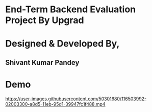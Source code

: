 # End-Term Backend Evaluation Project By Upgrad

# Designed & Developed By,

## Shivant Kumar Pandey


# Demo
https://user-images.githubusercontent.com/50301680/116503992-02003300-a8d5-11eb-95d1-39947fc1f488.mp4
